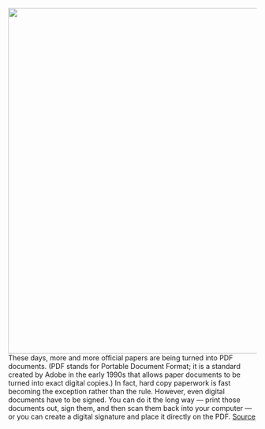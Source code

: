 <img src='https://cdn.vox-cdn.com/thumbor/eTGNCDDfoIrhRDs9hPOa5gDn4Fg=/0x0:2640x1749/1200x800/filters:focal(1109x664:1531x1086)/cdn.vox-cdn.com/uploads/chorus_image/image/68948216/twarren-surfacelaptopgo-7.0.0.jpg' width='700px' /><br/>
These days, more and more official papers are being turned into PDF documents. (PDF stands for Portable Document Format; it is a standard created by Adobe in the early 1990s that allows paper documents to be turned into exact digital copies.) In fact, hard copy paperwork is fast becoming the exception rather than the rule. However, even digital documents have to be signed. You can do it the long way — print those documents out, sign them, and then scan them back into your computer — or you can create a digital signature and place it directly on the PDF.
<a href='https://www.theverge.com/22323097/pdf-signature-windows-pc-adobe-how-to'> Source <a/>
